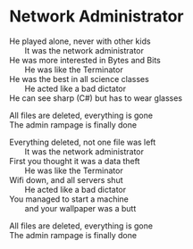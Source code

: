 # Network Administrator  
  
He played alone, never with other kids  
&nbsp;&nbsp;&nbsp;&nbsp;&nbsp;&nbsp; It was the network administrator  
He was more interested in Bytes and Bits  
&nbsp;&nbsp;&nbsp;&nbsp;&nbsp;&nbsp; He was like the Terminator  
He was the best in all science classes  
&nbsp;&nbsp;&nbsp;&nbsp;&nbsp;&nbsp; He acted like a bad dictator  
He can see sharp (C#) but has to wear glasses  
  
All files are deleted, everything is gone  
The admin rampage is finally done  
  
Everything deleted, not one file was left  
&nbsp;&nbsp;&nbsp;&nbsp;&nbsp;&nbsp; It was the network administrator  
First you thought it was a data theft  
&nbsp;&nbsp;&nbsp;&nbsp;&nbsp;&nbsp; He was like the Terminator  
Wifi down, and all servers shut  
&nbsp;&nbsp;&nbsp;&nbsp;&nbsp;&nbsp; He acted like a bad dictator  
You managed to start a machine  
&nbsp;&nbsp;&nbsp;&nbsp;&nbsp;&nbsp; and your wallpaper was a butt  
  
All files are deleted, everything is gone  
The admin rampage is finally done  
  